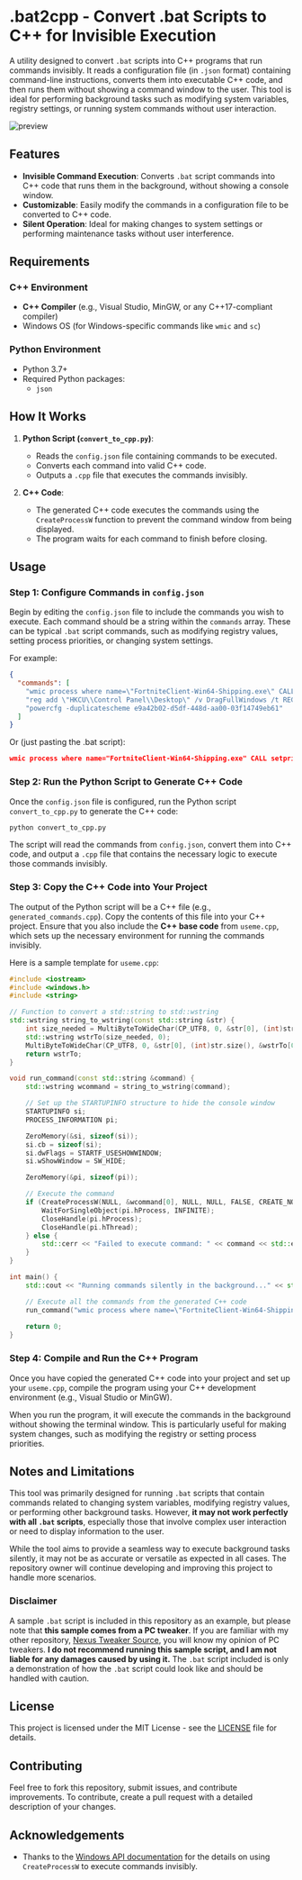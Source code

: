 # .bat2cpp - Convert .bat Scripts to C++ for Invisible Execution

A utility designed to convert `.bat` scripts into C++ programs that run commands invisibly. It reads a configuration file (in `.json` format) containing command-line instructions, converts them into executable C++ code, and then runs them without showing a command window to the user. This tool is ideal for performing background tasks such as modifying system variables, registry settings, or running system commands without user interaction.

![preview](https://github.com/user-attachments/assets/bd4d3122-91ff-4f88-8b56-83e10a242d64)


## Features

- **Invisible Command Execution**: Converts `.bat` script commands into C++ code that runs them in the background, without showing a console window.
- **Customizable**: Easily modify the commands in a configuration file to be converted to C++ code.
- **Silent Operation**: Ideal for making changes to system settings or performing maintenance tasks without user interference.

## Requirements

### C++ Environment

- **C++ Compiler** (e.g., Visual Studio, MinGW, or any C++17-compliant compiler)
- Windows OS (for Windows-specific commands like `wmic` and `sc`)

### Python Environment

- Python 3.7+
- Required Python packages:
  - `json`

## How It Works

1. **Python Script (`convert_to_cpp.py`)**:
   - Reads the `config.json` file containing commands to be executed.
   - Converts each command into valid C++ code.
   - Outputs a `.cpp` file that executes the commands invisibly.

2. **C++ Code**:
   - The generated C++ code executes the commands using the `CreateProcessW` function to prevent the command window from being displayed.
   - The program waits for each command to finish before closing.

## Usage

### Step 1: Configure Commands in `config.json`

Begin by editing the `config.json` file to include the commands you wish to execute. Each command should be a string within the `commands` array. These can be typical `.bat` script commands, such as modifying registry values, setting process priorities, or changing system settings.

For example:

```json
{
  "commands": [
    "wmic process where name=\"FortniteClient-Win64-Shipping.exe\" CALL setpriority \"high priority\"",
    "reg add \"HKCU\\Control Panel\\Desktop\" /v DragFullWindows /t REG_SZ /d 0 /f",
    "powercfg -duplicatescheme e9a42b02-d5df-448d-aa00-03f14749eb61"
  ]
}
```

Or (just pasting the .bat script):

```json
wmic process where name="FortniteClient-Win64-Shipping.exe" CALL setpriority "high priority"
```

### Step 2: Run the Python Script to Generate C++ Code

Once the `config.json` file is configured, run the Python script `convert_to_cpp.py` to generate the C++ code:

```bash
python convert_to_cpp.py
```

The script will read the commands from `config.json`, convert them into C++ code, and output a `.cpp` file that contains the necessary logic to execute those commands invisibly.

### Step 3: Copy the C++ Code into Your Project

The output of the Python script will be a C++ file (e.g., `generated_commands.cpp`). Copy the contents of this file into your C++ project. Ensure that you also include the **C++ base code** from `useme.cpp`, which sets up the necessary environment for running the commands invisibly.

Here is a sample template for `useme.cpp`:

```cpp
#include <iostream>
#include <windows.h>
#include <string>

// Function to convert a std::string to std::wstring
std::wstring string_to_wstring(const std::string &str) {
    int size_needed = MultiByteToWideChar(CP_UTF8, 0, &str[0], (int)str.size(), NULL, 0);
    std::wstring wstrTo(size_needed, 0);
    MultiByteToWideChar(CP_UTF8, 0, &str[0], (int)str.size(), &wstrTo[0], size_needed);
    return wstrTo;
}

void run_command(const std::string &command) {
    std::wstring wcommand = string_to_wstring(command);

    // Set up the STARTUPINFO structure to hide the console window
    STARTUPINFO si;
    PROCESS_INFORMATION pi;

    ZeroMemory(&si, sizeof(si));
    si.cb = sizeof(si);
    si.dwFlags = STARTF_USESHOWWINDOW;
    si.wShowWindow = SW_HIDE;

    ZeroMemory(&pi, sizeof(pi));

    // Execute the command
    if (CreateProcessW(NULL, &wcommand[0], NULL, NULL, FALSE, CREATE_NO_WINDOW, NULL, NULL, &si, &pi)) {
        WaitForSingleObject(pi.hProcess, INFINITE);
        CloseHandle(pi.hProcess);
        CloseHandle(pi.hThread);
    } else {
        std::cerr << "Failed to execute command: " << command << std::endl;
    }
}

int main() {
    std::cout << "Running commands silently in the background..." << std::endl;

    // Execute all the commands from the generated C++ code
    run_command("wmic process where name=\"FortniteClient-Win64-Shipping.exe\" CALL setpriority \"high priority\"");
    
    return 0;
}
```

### Step 4: Compile and Run the C++ Program

Once you have copied the generated C++ code into your project and set up your `useme.cpp`, compile the program using your C++ development environment (e.g., Visual Studio or MinGW).

When you run the program, it will execute the commands in the background without showing the terminal window. This is particularly useful for making system changes, such as modifying the registry or setting process priorities.

## Notes and Limitations

This tool was primarily designed for running `.bat` scripts that contain commands related to changing system variables, modifying registry values, or performing other background tasks. However, **it may not work perfectly with all `.bat` scripts**, especially those that involve complex user interaction or need to display information to the user.

While the tool aims to provide a seamless way to execute background tasks silently, it may not be as accurate or versatile as expected in all cases. The repository owner will continue developing and improving this project to handle more scenarios.

### Disclaimer
A sample `.bat` script is included in this repository as an example, but please note that **this sample comes from a PC tweaker**. If you are familiar with my other repository, [Nexus Tweaker Source](https://github.com/spark4k0/Nexus-Tweaker-Src), you will know my opinion of PC tweakers. **I do not recommend running this sample script, and I am not liable for any damages caused by using it.** The `.bat` script included is only a demonstration of how the `.bat` script could look like and should be handled with caution.

## License

This project is licensed under the MIT License - see the [LICENSE](LICENSE) file for details.

## Contributing

Feel free to fork this repository, submit issues, and contribute improvements. To contribute, create a pull request with a detailed description of your changes.

## Acknowledgements

- Thanks to the [Windows API documentation](https://learn.microsoft.com/en-us/windows/win32/api/) for the details on using `CreateProcessW` to execute commands invisibly.
```
